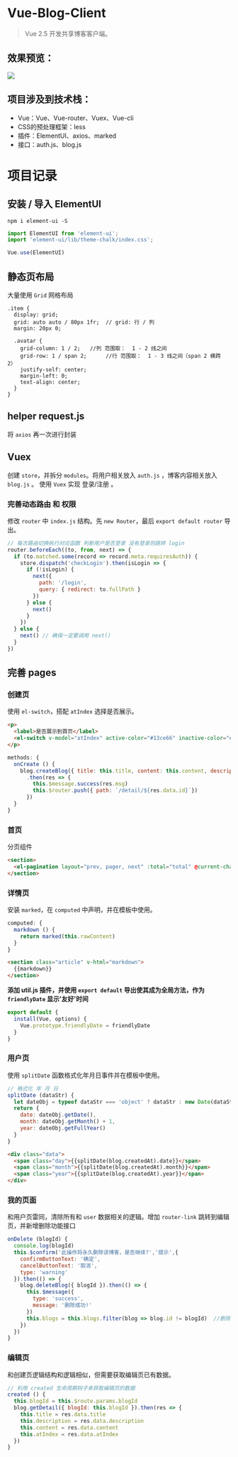 # Vue-Blog-Client
> Vue 2.5 开发共享博客客户端。

## 效果预览：
![](https://evenyao-1257191344.cos.ap-chengdu.myqcloud.com/%E5%85%B1%E4%BA%AB%E5%8D%9A%E5%AE%A2%E9%A1%B9%E7%9B%AE%E4%BB%8B%E7%BB%8D%E5%9B%BE.jpg)

## 项目涉及到技术栈：
- Vue：Vue、Vue-router、Vuex、Vue-cli
- CSS的预处理框架：less
- 插件：ElementUI、axios、marked
- 接口：auth.js、blog.js


# 项目记录
## 安装 / 导入 ElementUI
```
npm i element-ui -S
```

```JavaScript
import ElementUI from 'element-ui';
import 'element-ui/lib/theme-chalk/index.css';

Vue.use(ElementUI)
```

## 静态页布局
大量使用 `Grid` 网格布局
```LESS
.item {
  display: grid;
  grid: auto auto / 80px 1fr;  // grid: 行 / 列
  margin: 20px 0;

  .avatar {
    grid-column: 1 / 2;   //列 范围取：  1 - 2 线之间
    grid-row: 1 / span 2;      //行 范围取：  1 - 3 线之间（span 2 横跨 2）
    justify-self: center;
    margin-left: 0;
    text-align: center;
  }
}
```

## helper request.js
将 `axios` 再一次进行封装

## Vuex
创建 `store`，并拆分 `modules`。将用户相关放入 `auth.js` ，博客内容相关放入 `blog.js` 。
使用 `Vuex` 实现 登录/注册 。

### 完善动态路由 和 权限
修改 `router` 中 `index.js` 结构。先 `new Router`，最后 `export default router` 导出。
```JavaScript
// 每次路由切换执行对应函数 判断用户是否登录 没有登录则跳转 login
router.beforeEach((to, from, next) => {
  if (to.matched.some(record => record.meta.requiresAuth)) {
    store.dispatch('checkLogin').then(isLogin => {
      if (!isLogin) {
        next({
          path: '/login',
          query: { redirect: to.fullPath }
        })
      } else {
        next()
      }
    })
  } else {
    next() // 确保一定要调用 next()
  }
})
```

## 完善 pages
### 创建页
使用 `el-switch`，搭配 `atIndex` 选择是否展示。
```HTML
<p>
  <label>是否展示到首页</label>
  <el-switch v-model="atIndex" active-color="#13ce66" inactive-color="#ff4949"></el-switch>
</p>
```

```JavaScript
methods: {
  onCreate () {
    blog.createBlog({ title: this.title, content: this.content, description: this.description, atIndex: this.atIndex })
      .then(res => {
        this.$message.success(res.msg)
        this.$router.push({ path: `/detail/${res.data.id}`})
      })
  }
}
```

### 首页
分页组件
```HTML
<section>
  <el-pagination layout="prev, pager, next" :total="total" @current-change="onPageChange"></el-pagination>
</section>
```

### 详情页
安装 `marked`，在 `computed` 中声明，并在模板中使用。
```JavaScript
computed: {
  markdown () {
    return marked(this.rawContent)
  }
}
```
```HTML
<section class="article" v-html="markdown">
  {{markdown}}
</section>
```

**添加 util.js 插件，并使用 `export default` 导出使其成为全局方法，作为 `friendlyDate` 显示'友好'时间**
```JavaScript
export default {
  install(Vue, options) {
    Vue.prototype.friendlyDate = friendlyDate
  }
}
```


### 用户页
使用 `splitDate` 函数格式化年月日事件并在模板中使用。
```JavaScript
// 格式化 年 月 日
splitDate (dataStr) {
  let dateObj = typeof dataStr === 'object' ? dataStr : new Date(dataStr)
  return {
    date: dateObj.getDate(),
    month: dateObj.getMonth() + 1,
    year: dateObj.getFullYear()
  }
}
```
```HTML
<div class="data">
  <span class="day">{{splitDate(blog.createdAt).date}}</span>
  <span class="month">{{splitDate(blog.createdAt).month}}</span>
  <span class="year">{{splitDate(blog.createdAt).year}}</span>
</div>
```

### 我的页面
和用户页雷同，清除所有和 `user` 数据相关的逻辑。增加 `router-link` 跳转到编辑页，并新增删除功能接口
```JavaScript
onDelete (blogId) {
  console.log(blogId)
  this.$confirm('此操作将永久删除该博客，是否继续?','提示',{
    confirmButtonText: '确定',
    cancelButtonText: '取消',
    type: 'warning'
  }).then(() => {
    blog.deleteBlog({ blogId }).then(() => {
      this.$message({
        type: 'success',
        message: '删除成功!'
      })
      this.blogs = this.blogs.filter(blog => blog.id != blogId)  //删除后立即刷新 DOM
    })
  })
}
```

### 编辑页
和创建页逻辑结构和逻辑相似，但需要获取编辑页已有数据。
```JavaScript
// 利用 created 生命周期钩子来获取编辑页的数据
created () {
  this.blogId = this.$route.params.blogId
  blog.getDetail({ blogId: this.blogId }).then(res => {
    this.title = res.data.title
    this.description = res.data.description
    this.content = res.data.content
    this.atIndex = res.data.atIndex
  })
}
```
